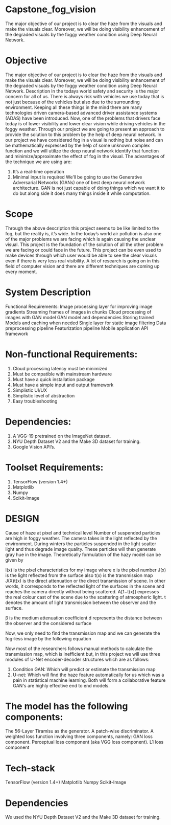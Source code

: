 # Capstone_fog_vision
The major objective of our project is to clear the haze from the visuals and make the visuals clear. Moreover, we will be doing visibility enhancement of the degraded visuals by the foggy weather condition using Deep Neural Network.

# Objective
The major objective of our project is to clear the haze from the visuals and make the visuals clear. Moreover, we will be doing visibility enhancement of the degraded visuals by the foggy weather condition using Deep Neural Network.
Description
In the todays world safety and security is the major concern for all of us. There is always risk with vehicles we use today that is not just because of the vehicles but also due to the surrounding environment. Keeping all these things in the mind there are many technologies driven camera-based advanced driver assistance systems (ADAS) have been introduced. Now, one of the problems that drivers face today is of lower visibility and lower clear vision while driving vehicles in the foggy weather. Through our project we are going to present an approach to provide the solution to this problem by the help of deep neural network. In our project we have considered fog in a visual is nothing but noise and can be mathematically expressed by the help of some unknown complex function and we will utilize the deep neural network identify that function and minimize/approximate the effect of fog in the visual. 
The advantages of the technique we are using are:
1) It’s a real-time operation
2) Minimal input is required
We’ll be going to use the Generative Adversarial Networks (GANs) one of best deep neural network architecture. GAN is not just capable of doing things which we want it to do but along side it does many things inside it while computation.

# Scope
Through the above description this project seems to be like limited to the fog, but the reality is, it’s wide. In the today’s world air pollution is also one of the major problems we are facing which is again causing the unclear visual. This project is the foundation of the solution of all the other problem we are facing or could face in the future. 
This project can be even used to make devices through which user would be able to see the clear visuals even if there is very less real visibility.
A lot of research is going on in this field of computer vision and there are different techniques are coming up every moment. 

# System Description

Functional Requirements:
Image processing layer for improving image gradients
Streaming frames of images in chunks
Cloud processing of images with GAN model
GAN model and dependencies
Storing trained Models and caching when needed
Single layer for static image filtering
Data preprocessing pipeline
Featurization pipeline
Mobile application API framework



# Non-functional Requirements:
1. Cloud processing latency must be minimized
2. Must be compatible with mainstream hardware
3. Must have a quick installation package
4. Must have a simple input and output framework
5. Simplistic UI/UX
6. Simplistic level of abstraction
7. Easy troubleshooting


# Dependencies:
1. A VGG-19 pretrained on the ImageNet dataset.
2. NYU Depth Dataset V2 and the Make 3D dataset for training.
3. Google Vision API’s.
       



# Toolset Requirements:
1. TensorFlow (version 1.4+)
2. Matplotlib
3. Numpy
4. Scikit-Image

# DESIGN

Cause of haze at pixel and technical level
Number of suspended particles are high in foggy weather.
The camera takes in the light reflected by the environment.
During winters the particles suspended in the light scatter light and thus degrade image quality.
These particles will then generate gray hue in the image.
Theoretically formulation of the hazy model can be given by     


I(x) is the pixel characteristics for my image where x is the pixel number
J(x) is the light reflected from the surface also t(x) is the transmission map
J(X)t(x) is the direct attenuation or the direct transmission of scene. In other words, it corresponds to the reflected light of the surfaces in the scene and reaches the camera directly without being scattered.
A[1−t(x)] expresses the real colour cast of the scene due to the scattering of atmospheric light. 
t denotes the amount of light transmission between the observer and the surface.


β is the medium attenuation coefficient
d represents the distance between the observer and the considered surface


Now, we only need to find the transmission map and we can generate the fog-less image by the following equation


Now most of the researchers follows manual methods to calculate the transmission map, which is inefficient but, in this project we will use three modules of U-Net encoder-decoder structures which are as follows:

1. Condition GAN: Which will predict or estimate the transmission map
2. U-net: Which will find the haze feature automatically for us which was a pain in statistical machine learning.
Both will form a collaborative feature GAN's are highly effective end to end models.


# The model has the following components:
The 56-Layer Tiramisu as the generator.
A patch-wise discriminator.
A weighted loss function involving three components, namely:
GAN loss component.
Perceptual loss component (aka VGG loss component).
L1 loss component

# Tech-stack
TensorFlow (version 1.4+)
Matplotlib
Numpy
Scikit-Image

# Dependencies
We used the NYU Depth Dataset V2 and the Make 3D dataset for training.





